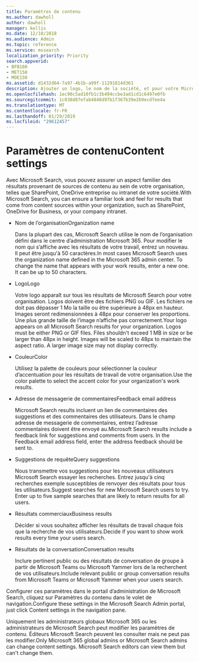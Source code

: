 ```yaml
---
title: Paramètres de contenu
ms.author: dawholl
author: dawholl
manager: kellis
ms.date: 12/18/2018
ms.audience: Admin
ms.topic: reference
ms.service: mssearch
localization_priority: Priority
search.appverid:
- BFB160
- MET150
- MOE150
ms.assetid: d1432d64-7a97-4b1b-a99f-11291814d361
description: Ajouter un logo, le nom de la société, et pour votre Microsoft Search fonctionnent résultats
ms.openlocfilehash: 1ec90c5ad10fb1c3b494ccbe3ad1cd1c6497e0fb
ms.sourcegitcommit: 1c038d87efab4840d97b1f367b39e2b9ecdfee4a
ms.translationtype: MT
ms.contentlocale: fr-FR
ms.lasthandoff: 01/29/2019
ms.locfileid: "29612457"
---
```

# <a name="content-settings"></a><span data-ttu-id="8e524-103">Paramètres de contenu</span><span class="sxs-lookup"><span data-stu-id="8e524-103">Content settings</span></span>

<span data-ttu-id="8e524-104">Avec Microsoft Search, vous pouvez assurer un aspect familier des résultats provenant de sources de contenu au sein de votre organisation, telles que SharePoint, OneDrive entreprise ou intranet de votre société.</span><span class="sxs-lookup"><span data-stu-id="8e524-104">With Microsoft Search, you can ensure a familiar look and feel for results that come from content sources within your organization, such as SharePoint, OneDrive for Business, or your company intranet.</span></span> 
  
- <span data-ttu-id="8e524-105">Nom de l’organisation</span><span class="sxs-lookup"><span data-stu-id="8e524-105">Organization name</span></span>
    
    <span data-ttu-id="8e524-p101">Dans la plupart des cas, Microsoft Search utilise le nom de l’organisation défini dans le centre d’administration Microsoft 365. Pour modifier le nom qui s’affiche avec les résultats de votre travail, entrez un nouveau. Il peut être jusqu'à 50 caractères.</span><span class="sxs-lookup"><span data-stu-id="8e524-p101">In most cases Microsoft Search uses the organization name defined in the Microsoft 365 admin center. To change the name that appears with your work results, enter a new one. It can be up to 50 characters.</span></span>
    
- <span data-ttu-id="8e524-109">Logo</span><span class="sxs-lookup"><span data-stu-id="8e524-109">Logo</span></span>
    
    <span data-ttu-id="8e524-p102">Votre logo apparaît sur tous les résultats de Microsoft Search pour votre organisation. Logos doivent être des fichiers PNG ou GIF. Les fichiers ne doit pas dépasser 1 Mo la taille ou être supérieure à 48px en hauteur. Images seront redimensionnées à 48px pour conserver les proportions. Une plus grande taille de l’image n’affiche pas correctement.</span><span class="sxs-lookup"><span data-stu-id="8e524-p102">Your logo appears on all Microsoft Search results for your organization. Logos must be either PNG or GIF files. Files shouldn't exceed 1 MB in size or be larger than 48px in height. Images will be scaled to 48px to maintain the aspect ratio. A larger image size may not display correctly.</span></span>
    
- <span data-ttu-id="8e524-115">Couleur</span><span class="sxs-lookup"><span data-stu-id="8e524-115">Color</span></span>
    
    <span data-ttu-id="8e524-116">Utilisez la palette de couleurs pour sélectionner la couleur d’accentuation pour les résultats de travail de votre organisation.</span><span class="sxs-lookup"><span data-stu-id="8e524-116">Use the color palette to select the accent color for your organization's work results.</span></span>
    
- <span data-ttu-id="8e524-117">Adresse de messagerie de commentaires</span><span class="sxs-lookup"><span data-stu-id="8e524-117">Feedback email address</span></span>
    
    <span data-ttu-id="8e524-p103">Microsoft Search results incluent un lien de commentaires des suggestions et des commentaires des utilisateurs. Dans le champ adresse de messagerie de commentaires, entrez l’adresse commentaires doivent être envoyé au.</span><span class="sxs-lookup"><span data-stu-id="8e524-p103">Microsoft Search results include a feedback link for suggestions and comments from users. In the Feedback email address field, enter the address feedback should be sent to.</span></span>
    
- <span data-ttu-id="8e524-120">Suggestions de requête</span><span class="sxs-lookup"><span data-stu-id="8e524-120">Query suggestions</span></span>
    
    <span data-ttu-id="8e524-p104">Nous transmettre vos suggestions pour les nouveaux utilisateurs Microsoft Search essayer les recherches. Entrez jusqu'à cinq recherches exemple susceptibles de renvoyer des résultats pour tous les utilisateurs.</span><span class="sxs-lookup"><span data-stu-id="8e524-p104">Suggest searches for new Microsoft Search users to try. Enter up to five sample searches that are likely to return results for all users.</span></span>
    
- <span data-ttu-id="8e524-123">Résultats commerciaux</span><span class="sxs-lookup"><span data-stu-id="8e524-123">Business results</span></span>
    
    <span data-ttu-id="8e524-124">Décider si vous souhaitez afficher les résultats de travail chaque fois que la recherche de vos utilisateurs.</span><span class="sxs-lookup"><span data-stu-id="8e524-124">Decide if you want to show work results every time your users search.</span></span>
    
- <span data-ttu-id="8e524-125">Résultats de la conversation</span><span class="sxs-lookup"><span data-stu-id="8e524-125">Conversation results</span></span>
    
    <span data-ttu-id="8e524-126">Inclure pertinent public ou des résultats de conversation de groupe à partir de Microsoft Teams ou Microsoft Yammer lors de la recherchent de vos utilisateurs.</span><span class="sxs-lookup"><span data-stu-id="8e524-126">Include relevant public or group conversation results from Microsoft Teams or Microsoft Yammer when your users search.</span></span>
    
<span data-ttu-id="8e524-127">Configurer ces paramètres dans le portail d’administration de Microsoft Search, cliquez sur Paramètres du contenu dans le volet de navigation.</span><span class="sxs-lookup"><span data-stu-id="8e524-127">Configure these settings in the Microsoft Search Admin portal, just click Content settings in the navigation pane.</span></span>
  
<span data-ttu-id="8e524-p105">Uniquement les administrateurs globaux Microsoft 365 ou les administrateurs de Microsoft Search peut modifier les paramètres de contenu. Éditeurs Microsoft Search peuvent les consulter mais ne peut pas les modifier.</span><span class="sxs-lookup"><span data-stu-id="8e524-p105">Only Microsoft 365 global admins or Microsoft Search admins can change content settings. Microsoft Search editors can view them but can't change them.</span></span>


